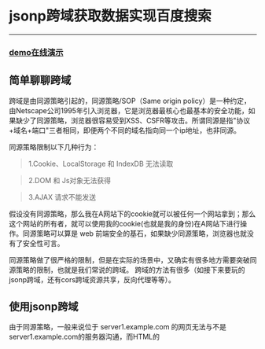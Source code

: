  # jsonp跨域获取数据实现百度搜索
 ---
 ### [demo在线演示](https://dcpnonstop.github.io/baiduSearchSugestion/)
## 简单聊聊跨域
跨域是由同源策略引起的，同源策略/SOP（Same origin policy）是一种约定，由Netscape公司1995年引入浏览器，它是浏览器最核心也最基本的安全功能，如果缺少了同源策略，浏览器很容易受到XSS、CSFR等攻击。所谓同源是指"协议+域名+端口"三者相同，即便两个不同的域名指向同一个ip地址，也非同源。


同源策略限制以下几种行为：
> 1.Cookie、LocalStorage 和 IndexDB 无法读取

>2.DOM 和 Js对象无法获得

>3.AJAX 请求不能发送

假设没有同源策略，那么我在A网站下的cookie就可以被任何一个网站拿到；那么这个网站的所有者，就可以使用我的cookie(也就是我的身份)在A网站下进行操作。同源策略可以算是 web 前端安全的基石，如果缺少同源策略，浏览器也就没有了安全性可言。


同源策略做了很严格的限制，但是在实际的场景中，又确实有很多地方需要突破同源策略的限制，也就是我们常说的跨域。
跨域的方法有很多（如接下来要玩的jsonp跨域，还有cors跨域资源共享，反向代理等等）。

## 使用jsonp跨域


由于同源策略，一般来说位于 server1.example.com 的网页无法与不是 server1.example.com的服务器沟通，而HTML的<script> 元素是一个例外。利用<script>元素的这个开放策略，网页可以得到从其他来源动态产生的 JSON资料，而这种使用模式就是所谓的 JSONP。用 JSONP 抓到的资料并不是 JSON，而是任意的JavaScript，用 JavaScript 直译器执行而不是用 JSON 解析器解析。


示例代码

```
function handleResponse(response) {
   alert(`You get the data : ${response}`)
}
const script = document.createElement('script')
script.src = 'http://somesite.com/json/?callback=handleResponse'
document.body.insertBefore(script, document.body.firstChild)

```

这里的callback回调函数很重要，动态添加在body中的script标签可以使用被加载的文件与HTML文件下的其他JS文件共享一个全局作用域。也就是说，<scritp>标签加载到的资源是可以被全局作用域下的函数所使用的！


# 利用jsonp跨域获取数据实现百度搜索

百度有一个对外暴露的数据接口：https://sp0.baidu.com/5a1Fazu8AA54nxGko9WTAnF6hhy/su?wd=1

在chrome浏览器中打开百度主页，在开发者工具在 netkwork 可以找到:
![图片1](https://user-gold-cdn.xitu.io/2018/6/24/164326dfdd4cb1fa?imageslim)


我们可以直接拿来使用，配合jsonp就能实现跨域获取输入框内容相关热点数据并点击跳转了，具体实现请看Github项目源码

#### 实现效果：
![图片2](https://user-gold-cdn.xitu.io/2018/6/24/164324308cb57b18?imageslim)


页面结构非常简单，如图:


![图片2](https://user-gold-cdn.xitu.io/2018/6/24/164323b50e137b4d?imageView2/0/w/1280/h/960/format/webp/ignore-error/1)

jsonp跨域实现代码：

```
  document.onkeyup = function () {
    var val = text.value
    var script = document.createElement('script')
    script.src = `https://sp0.baidu.com/5a1Fazu8AA54nxGko9WTAnF6hhy/su?wd=${val}&cb=dosomething`;
    document.body.appendChild(script)
  }
  function dosomething (data) {
    var oUl = document.querySelector('#lists ul')
    oUl.innerHTML = ''
    data.s.map(function (html) {
      var oLi =  document.createElement('li')
      oLi.innerHTML = html
      oLi.onclick = function () {
        window.location.href = `http://www.baidu.com/s?wd=${html}`
      }
      oUl.appendChild(oLi)
    })
}

```


仅仅是一个利用jsonp实现跨域的简单小demo，便于和我一样的新手学习


